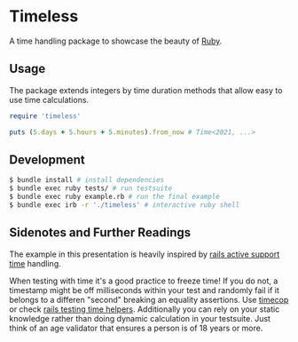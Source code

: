 
# Timeless

A time handling package to showcase the beauty of
[Ruby](https://ruby-lang.org).

## Usage

The package extends integers by time duration methods that allow easy to use
time calculations.

```ruby
require 'timeless'

puts (5.days + 5.hours + 5.minutes).from_now # Time<2021, ...>
```

## Development

```sh
$ bundle install # install dependencies
$ bundle exec ruby tests/ # run testsuite
$ bundle exec ruby example.rb # run the final example
$ bundle exec irb -r './timeless' # interactive ruby shell
```

## Sidenotes and Further Readings

The example in this presentation is heavily inspired by [rails active support
time] handling.

When testing with time it's a good practice to freeze time! If you do not, a
timestamp might be off milliseconds within your test and randomly fail if it
belongs to a differen "second" breaking an equality assertions. Use [timecop]
or check [rails testing time helpers]. Additionally you can rely on your static
knowledge rather than doing dynamic calculation in your testsuite. Just think
of an age validator that ensures a person is of 18 years or more.

[timecop]: https://github.com/travisjeffery/timecop "A gem providing time travel and freezing"
[rails testing time helpers]: https://api.rubyonrails.org/classes/ActiveSupport/Testing/TimeHelpers.html
[rails active support time]: https://github.com/rails/rails/blob/main/activesupport/lib/active_support/duration.rb
